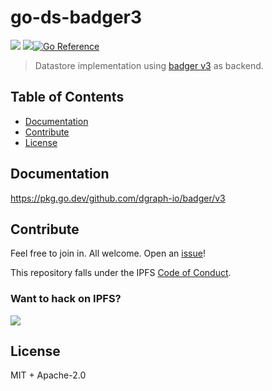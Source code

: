 # go-ds-badger3

[![](https://img.shields.io/badge/made%20by-Protocol%20Labs-blue.svg?style=flat-square)](http://ipn.io)
[![](https://img.shields.io/badge/project-IPFS-blue.svg?style=flat-square)](http://ipfs.io/)[![Go Reference](https://pkg.go.dev/badge/github.com/dgraph-io/badger/v3.svg)](https://pkg.go.dev/github.com/dgraph-io/badger/v3)

> Datastore implementation using [badger v3](https://github.com/dgraph-io/badger) as backend.

## Table of Contents

- [Documentation](#documentation)
- [Contribute](#contribute)
- [License](#license)

## Documentation

https://pkg.go.dev/github.com/dgraph-io/badger/v3

## Contribute

Feel free to join in. All welcome. Open an [issue](https://github.com/ipfs/go-ds-badger3/issues)!

This repository falls under the IPFS [Code of Conduct](https://github.com/ipfs/community/blob/master/code-of-conduct.md).

### Want to hack on IPFS?

[![](https://cdn.rawgit.com/jbenet/contribute-ipfs-gif/master/img/contribute.gif)](https://github.com/ipfs/community/blob/master/CONTRIBUTING.md)

## License

MIT + Apache-2.0
